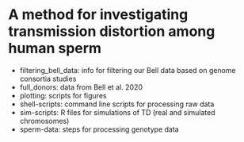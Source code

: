 # A method for investigating transmission distortion among human sperm 

- filtering_bell_data: info for filtering our Bell data based on genome consortia studies
- full_donors: data from Bell et al. 2020
- plotting: scripts for figures  
- shell-scripts: command line scripts for processing raw data  
- sim-scripts: R files for simulations of TD (real and simulated chromosomes)
- sperm-data: steps for processing genotype data 

